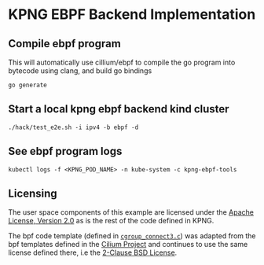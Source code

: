 # KPNG EBPF Backend Implementation 

## Compile ebpf program 

This will automatically use cillium/ebpf to compile the go program into bytecode
using clang, and build go bindings

`go generate`

## Start a local kpng ebpf backend kind cluster 

`./hack/test_e2e.sh -i ipv4 -b ebpf -d`

## See ebpf program logs 

`kubectl logs -f <KPNG_POD_NAME> -n kube-system -c kpng-ebpf-tools`

## Licensing 

The user space components of this example are licensed under the [Apache License, Version 2.0](/LICENSE) as is the
rest of the code defined in KPNG.

The bpf code template (defined in [`cgroup_connect3.c`](/backends/ebpf/bpf/cgroup_connect4.c)) was adapted from
the bpf templates defined in the [Cilium Project](https://github.com/cilium/cilium) and
continues to use the same license defined there, i.e the [2-Clause BSD License](/backends/ebpf/bpf/LICENSE.BSD-2-Clause).

